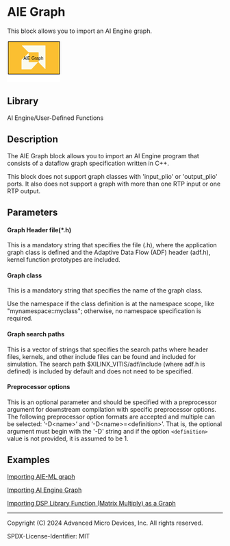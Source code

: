 # AIE Graph

This block allows you to import an AI Engine graph.  

![](./Images/block.png)  

## Library

AI Engine/User-Defined Functions

## Description

The AIE Graph block allows you to import an AI Engine program that
consists of a dataflow graph specification written in C++.

<div class="noteBox">
This block does not support graph classes with 'input_plio' or 'output_plio' ports. It also does not support a graph with more than one RTP input or one RTP output. 
</div>

## Parameters

#### Graph Header file(\*.h)  
This is a mandatory string that specifies the file (.h), where the
application graph class is defined and the Adaptive Data Flow (ADF)
header (adf.h), kernel function prototypes are included.

#### Graph class  
This is a mandatory string that specifies the name of the graph class.

<div class="noteBox">
Use the namespace if the class definition is at the namespace scope, like "mynamespace::myclass"; otherwise, no namespace specification is required.
</div>

#### Graph search paths  
This is a vector of strings that specifies the search paths where header
files, kernels, and other include files can be found and included for
simulation. The search path \$XILINX_VITIS/adf/include (where adf.h is
defined) is included by default and does not need to be specified.

#### Preprocessor options  
This is an optional parameter and should be specified with a
preprocessor argument for downstream compilation with specific
preprocessor options. The following preprocessor option formats are
accepted and multiple can be selected: ‘-D\<name\>’ and
‘-D\<name\>=\<definition\>’. That is, the optional argument must begin
with the '-D' string and if the option `<definition>` value is not
provided, it is assumed to be 1.

## Examples
[Importing AIE-ML graph](https://github.com/Xilinx/Vitis_Model_Composer/tree/HEAD/Examples/AIENGINE/Importing_AIE_blocks/AIE_ML_Graph_Import)

[Importing AI Engine Graph](https://github.com/Xilinx/Vitis_Model_Composer/tree/HEAD/Examples/AIENGINE/Importing_AIE_blocks/AIE_Graph)
    
[Importing DSP Library Function (Matrix Multiply) as a Graph](https://github.com/Xilinx/Vitis_Model_Composer/tree/HEAD/Examples/AIENGINE/DSPlib/matrix_multiply)



--------------
Copyright (C) 2024 Advanced Micro Devices, Inc.
All rights reserved.

SPDX-License-Identifier: MIT
